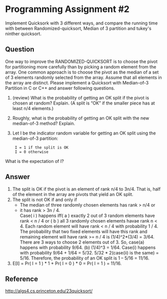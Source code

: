 Programming Assignment #2
=========
Implement Quicksork with 3 different ways, and compare the running time with between Randomized-quicksort, Median of 3 partition and tukey's ninther quicksort.

Question
-----------
One way to improve the RANDOMIZED-QUICKSORT is to choose the pivot for partitioning more carefully than by picking a random element from the array. One common approach is to choose the pivot as the median of a set of 3 elements randomly selected from the array. Assume that all elements in the array are distinct. Please implement a Quicksort with Median-of-3 Partition in C or C++ and answer following questions.	
1. (review) What is the probability of getting an OK split if the pivot is chosen at random? Explain. (A split is “OK” if the smaller piece has at least n/4 elements.)2. Roughly, what is the probability of getting an OK split with the new median-of-3 method? Explain.	
3. Let I be the indicator random variable for getting an OK split using the median-of-3 partition:		I = 1 if the split is OK		I = 0 otherwiseWhat is the expectation of I?

Answer
-----------
1. The split is OK if the pivot is an element of rank n/4 to 3n/4. That is, half of the element in the array are pivots that yield an OK split. 
2. The split is not OK if and only if 
	+ The median of three randomly chosen elements has rank > n/4 or 
	+ it has rank > 3n / 4. 	
	Case( i ) happens iff( a ) exactly 2 out of 3 random elements have rank < n / 4 or ( b ) all 3 randomly chosen elements havae rank n < 4. Each random element will have rank < n / 4 with probability 1 / 4. The probability that two fixed elements will have this rank and remaining element will have rank >= n / 4 is (1/4)^2*(3/4) = 3/64. There are 3 ways to choose 2 elements out of 3. So, case(a) happens with probability 9/64. (b) (1/4)^3 = 1/64. Case(i) happens with probability 9/64 + 1/64 = 5/32. 5/32 * 2(case(ii) is the same) = 5/16. Therefore, the probability of an OK split is 1 – 5/16 = 11/16. 
3. E[I] = Pr( I = 1 ) * 1 + Pr( I = 0 ) * 0 = Pr( I = 1 ) = 11/16.

Reference
------------
<http://algs4.cs.princeton.edu/23quicksort/>
